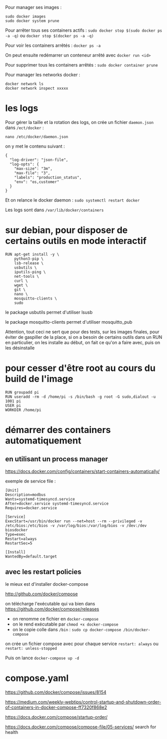 Pour manager ses images :
```
sudo docker images
sudo docker system prune
```
Pour arrêter tous ses containers actifs : `sudo docker stop $(sudo docker ps -a -q)` ou `docker stop $(docker ps -a -q)`

Pour voir les containers arrêtés : `docker ps -a`

On peut ensuite redémarrer un conteneur arrêté avec `docker run <id>`

Pour supprimer tous les containers arrêtés : `sudo docker container prune`

Pour manager les networks docker :
```
docker network ls
docker network inspect xxxxx
```
# les logs

Pour gérer la taille et la rotation des logs, on crée un fichier `daemon.json` dans `/ect/docker` :
```
nano /etc/docker/daemon.json
```
on y met le contenu suivant :
```
{
  "log-driver": "json-file",
  "log-opts": {
    "max-size": "3m",
    "max-file": "3",
    "labels": "production_status",
    "env": "os,customer"
  }
}
```
Et on relance le docker daemon : `sudo systemctl restart docker`

Les logs sont dans `/var/lib/docker/containers`

# sur debian, pour disposer de certains outils en mode interactif

```
RUN apt-get install -y \
    python3-pip \
    lsb-release \
    usbutils \
    iputils-ping \
    net-tools \
    curl \
    wget \
    git \
    nano \
    mosquitto-clients \
    sudo
```
le package usbutils permet d'utiliser lsusb

le package mosquitto-clients permet d'utiliser mosquitto_pub

Attention, tout ceci ne sert que pour des tests, sur les images finales, pour éviter de gaspiller de la place, si on a besoin de certains outils dans un RUN en particulier, on les installe au début, on fait ce qu'on a faire avec, puis on les désinstalle

# pour cesser d'être root au cours du build de l'image
```
RUN groupadd pi
RUN useradd -rm -d /home/pi -s /bin/bash -g root -G sudo,dialout -u 1001 pi
USER pi
WORKDIR /home/pi
```
# démarrer des containers automatiquement

## en utilisant un process manager

https://docs.docker.com/config/containers/start-containers-automatically/

exemple de service file :
```
[Unit]
Description=modbus
Wants=systemd-timesyncd.service
After=docker.service systemd-timesyncd.service
Requires=docker.service

[Service]
ExecStart=/usr/bin/docker run --net=host --rm --privileged -v /etc/bios:/etc/bios -v /var/log/bios:/var/log/bios -v /dev:/dev biosdocker
Type=exec
Restart=always
RestartSec=5

[Install]
WantedBy=default.target
```
## avec les restart policies

le mieux est d'installer docker-compose

http://github.com/docker/compose

on télécharge l'exécutable qui va bien dans https://github.com/docker/compose/releases

- on renomme ce fichier en `docker-compose`
- on le rend exécutable par `chmod +x docker-compose`
- on le copie colle dans `/bin` : `sudo cp docker-compose /bin/docker-compose`

on crée un fichier compose avec pour chaque service `restart: always` ou `restart: unless-stopped`

Puis on lance `docker-compose up -d`

# compose.yaml

https://github.com/docker/compose/issues/8154

https://medium.com/weekly-webtips/control-startup-and-shutdown-order-of-containers-in-docker-compose-ff7320f868e2

https://docs.docker.com/compose/startup-order/

https://docs.docker.com/compose/compose-file/05-services/
search for health
